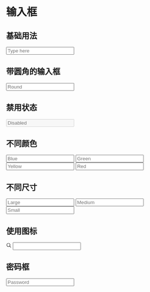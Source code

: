 # 输入框

## 基础用法

<div>
  <input placeholder="Type here" class="input" />
</div>

## 带圆角的输入框

<div>
  <input placeholder="Round" class="input input-round" />
</div>

## 禁用状态

<div>
  <input placeholder="Disabled"  class="input" disabled />
</div>

## 不同颜色

<div>
  <input placeholder="Blue" class="input input-info" />
  <input placeholder="Green" class="input input-success" />
  <input placeholder="Yellow" class="input input-warning" />
  <input placeholder="Red" class="input input-error" />
</div>

## 不同尺寸

<div>
  <input placeholder="Large" class="input input-lg" />
  <input placeholder="Medium" class="input" />
  <input placeholder="Small" class="input input-sm" />
</div>

## 使用图标

<!--TODO: icon error-->
<label class="input">
  <svg xmlns="http://www.w3.org/2000/svg" width="1em" height="1em" viewBox="0 0 24 24"><path fill="currentColor" d="M15.096 5.904a6.5 6.5 0 1 0-9.192 9.192a6.5 6.5 0 0 0 9.192-9.192M4.49 4.49a8.5 8.5 0 0 1 12.686 11.272l5.345 5.345l-1.414 1.414l-5.345-5.345A8.501 8.501 0 0 1 4.49 4.49"/></svg>
  <input />
</label>

## 密码框

<div>
  <input placeholder="Password" class="input" type="password" />
</div>
